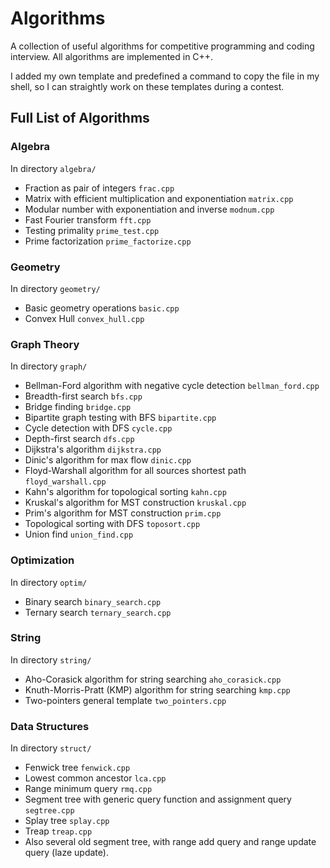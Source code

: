 # Algorithms
A collection of useful algorithms for competitive programming and coding interview. All algorithms are implemented in C++.

I added my own template and predefined a command to copy the file in my shell, so I can straightly work on these templates during a contest.

## Full List of Algorithms

### Algebra
In directory `algebra/`
- Fraction as pair of integers `frac.cpp`
- Matrix with efficient multiplication and exponentiation `matrix.cpp`
- Modular number with exponentiation and inverse `modnum.cpp`
- Fast Fourier transform `fft.cpp`
- Testing primality `prime_test.cpp`
- Prime factorization `prime_factorize.cpp`

### Geometry
In directory `geometry/`
- Basic geometry operations `basic.cpp`
- Convex Hull `convex_hull.cpp`

### Graph Theory
In directory `graph/`
- Bellman-Ford algorithm with negative cycle detection `bellman_ford.cpp`
- Breadth-first search `bfs.cpp`
- Bridge finding `bridge.cpp`
- Bipartite graph testing with BFS `bipartite.cpp`
- Cycle detection with DFS `cycle.cpp`
- Depth-first search `dfs.cpp`
- Dijkstra's algorithm `dijkstra.cpp`
- Dinic's algorithm for max flow `dinic.cpp`
- Floyd-Warshall algorithm for all sources shortest path `floyd_warshall.cpp`
- Kahn's algorithm for topological sorting `kahn.cpp`
- Kruskal's algorithm for MST construction `kruskal.cpp`
- Prim's algorithm for MST construction `prim.cpp`
- Topological sorting with DFS `toposort.cpp`
- Union find `union_find.cpp`

### Optimization
In directory `optim/`
- Binary search `binary_search.cpp`
- Ternary search `ternary_search.cpp`

### String
In directory `string/`
- Aho-Corasick algorithm for string searching `aho_corasick.cpp`
- Knuth-Morris-Pratt (KMP) algorithm for string searching `kmp.cpp`
- Two-pointers general template `two_pointers.cpp`

### Data Structures
In directory `struct/`
- Fenwick tree `fenwick.cpp`
- Lowest common ancestor `lca.cpp`
- Range minimum query `rmq.cpp`
- Segment tree with generic query function and assignment query `segtree.cpp`
- Splay tree `splay.cpp`
- Treap `treap.cpp`
- Also several old segment tree, with range add query and range update query (laze update).
